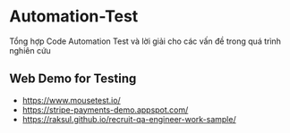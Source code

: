 # Automation-Test
Tổng hợp Code Automation Test  và lời giải cho các vấn đề trong quá trình nghiên cứu

## Web Demo for Testing
 * https://www.mousetest.io/
 * https://stripe-payments-demo.appspot.com/
 * https://raksul.github.io/recruit-qa-engineer-work-sample/


